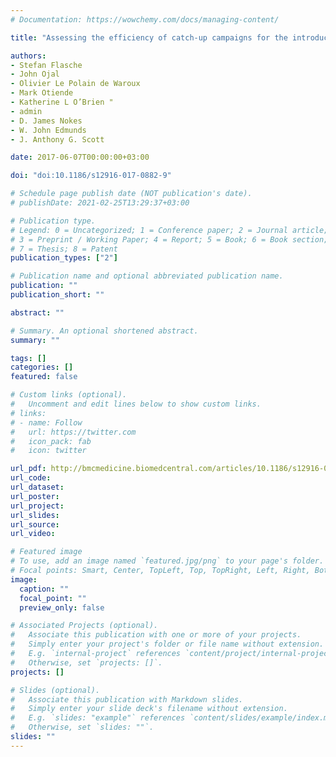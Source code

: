 ```yaml
---
# Documentation: https://wowchemy.com/docs/managing-content/

title: "Assessing the efficiency of catch-up campaigns for the introduction of pneumococcal conjugate vaccine: a modelling study based on data from PCV10 introduction in Kilifi, Kenya."

authors: 
- Stefan Flasche
- John Ojal 
- Olivier Le Polain de Waroux 
- Mark Otiende 
- Katherine L O’Brien "
- admin
- D. James Nokes
- W. John Edmunds
- J. Anthony G. Scott

date: 2017-06-07T00:00:00+03:00

doi: "doi:10.1186/s12916-017-0882-9"

# Schedule page publish date (NOT publication's date).
# publishDate: 2021-02-25T13:29:37+03:00

# Publication type.
# Legend: 0 = Uncategorized; 1 = Conference paper; 2 = Journal article;
# 3 = Preprint / Working Paper; 4 = Report; 5 = Book; 6 = Book section;
# 7 = Thesis; 8 = Patent
publication_types: ["2"]

# Publication name and optional abbreviated publication name.
publication: ""
publication_short: ""

abstract: ""

# Summary. An optional shortened abstract.
summary: ""

tags: []
categories: []
featured: false

# Custom links (optional).
#   Uncomment and edit lines below to show custom links.
# links:
# - name: Follow
#   url: https://twitter.com
#   icon_pack: fab
#   icon: twitter

url_pdf: http://bmcmedicine.biomedcentral.com/articles/10.1186/s12916-017-0882-9
url_code:
url_dataset:
url_poster:
url_project:
url_slides:
url_source:
url_video:

# Featured image
# To use, add an image named `featured.jpg/png` to your page's folder. 
# Focal points: Smart, Center, TopLeft, Top, TopRight, Left, Right, BottomLeft, Bottom, BottomRight.
image:
  caption: ""
  focal_point: ""
  preview_only: false

# Associated Projects (optional).
#   Associate this publication with one or more of your projects.
#   Simply enter your project's folder or file name without extension.
#   E.g. `internal-project` references `content/project/internal-project/index.md`.
#   Otherwise, set `projects: []`.
projects: []

# Slides (optional).
#   Associate this publication with Markdown slides.
#   Simply enter your slide deck's filename without extension.
#   E.g. `slides: "example"` references `content/slides/example/index.md`.
#   Otherwise, set `slides: ""`.
slides: ""
---
```

